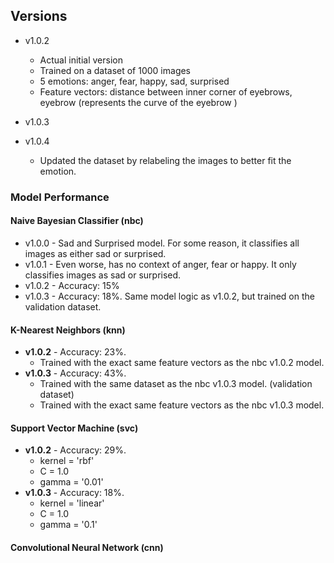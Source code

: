 
## Versions
- v1.0.2 
  - Actual initial version
  - Trained on a dataset of 1000 images
  - 5 emotions: anger, fear, happy, sad, surprised
  - Feature vectors: distance between inner corner of eyebrows, eyebrow (represents the curve of the eyebrow )

- v1.0.3
- v1.0.4 
  - Updated the dataset by relabeling the images to better fit the emotion.
### Model Performance
#### Naive Bayesian Classifier (nbc)
- v1.0.0 - Sad and Surprised model. For some reason, it classifies all images as either sad or surprised.
- v1.0.1 - Even worse, has no context of anger, fear or happy. It only classifies images as sad or surprised.
- v1.0.2 - Accuracy:  15%
- v1.0.3 - Accuracy:  18%. Same model logic as v1.0.2, but trained on the validation dataset. 

#### K-Nearest Neighbors (knn)
- **v1.0.2** - Accuracy: 23%. 
  - Trained with the exact same feature vectors as the nbc v1.0.2 model.
- **v1.0.3** - Accuracy: 43%. 
  - Trained with the same dataset as the nbc v1.0.3 model. (validation dataset)
  - Trained with the exact same feature vectors as the nbc v1.0.3 model.

#### Support Vector Machine (svc)
- **v1.0.2** - Accuracy:  29%.
  - kernel = 'rbf'
  - C = 1.0
  - gamma = '0.01'
- **v1.0.3** - Accuracy:  18%.
  - kernel = 'linear'
  - C = 1.0
  - gamma = '0.1'

#### Convolutional Neural Network (cnn)